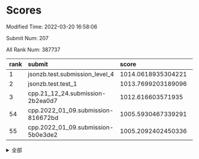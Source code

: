 # Scores

Modified Time: 2022-03-20 16:58:06

Submit Num: 207

All Rank Num: 387737

| rank |               submit               |       score        |       sigma        | pk_num |
| :--- | :--------------------------------- | :----------------- | :----------------- | :----- |
| 1    | jsonzb.test.submission_level_4     | 1014.0618935304221 | 0.8049203741469955 | 7491   |
| 2    | jsonzb.test.test_1                 | 1013.7699203189096 | 0.8310761049901432 | 7492   |
| 3    | cpp.21_12_24.submission-2b2ea0d7   | 1012.616603571935  | 0.8001067277932531 | 7492   |
| 54   | cpp.2022_01_09.submission-816672bd | 1005.5930467339291 | 0.7422635056395922 | 7493   |
| 55   | cpp.2022_01_09.submission-5b0e3de2 | 1005.2092402450336 | 0.7303181403487105 | 7494   |


<details>
<summary>全部</summary>

| rank |                 submit                 |       score        |       sigma        | pk_num |
| :--- | :------------------------------------- | :----------------- | :----------------- | :----- |
| 1    | jsonzb.test.submission_level_4         | 1014.0618935304221 | 0.8049203741469955 | 7491   |
| 2    | jsonzb.test.test_1                     | 1013.7699203189096 | 0.8310761049901432 | 7492   |
| 3    | cpp.21_12_24.submission-2b2ea0d7       | 1012.616603571935  | 0.8001067277932531 | 7492   |
| 4    | gobigger.level_3.submission_level_3_20 | 1011.6337770079112 | 0.7881295686473762 | 7491   |
| 5    | gobigger.level_3.submission_level_3_2  | 1011.5042234566595 | 0.7822388258191003 | 7494   |
| 6    | gobigger.level_3.submission_level_3_44 | 1011.3315956357694 | 0.7700979747638935 | 7494   |
| 7    | gobigger.level_3.submission_level_3_31 | 1011.211302025505  | 0.770351140552887  | 7496   |
| 8    | gobigger.level_3.submission_level_3_12 | 1010.8494337827285 | 0.7997866881531742 | 7484   |
| 9    | gobigger.level_3.submission_level_3_6  | 1010.8444583162606 | 0.7813712311478351 | 7492   |
| 10   | gobigger.level_3.submission_level_3_13 | 1010.7325405733235 | 0.7771917795962294 | 7493   |
| 11   | gobigger.level_3.submission_level_3_9  | 1010.6991664368948 | 0.7819915218121436 | 7495   |
| 12   | gobigger.level_3.submission_level_3_14 | 1010.6940679184947 | 0.7613599541792293 | 7495   |
| 13   | gobigger.level_3.submission_level_3_36 | 1010.6869609973949 | 0.7795880578457364 | 7491   |
| 14   | gobigger.level_3.submission_level_3_47 | 1010.6754556963963 | 0.7403521197132644 | 7487   |
| 15   | gobigger.level_3.submission_level_3_33 | 1010.6165964057476 | 0.7525335135816454 | 7489   |
| 16   | gobigger.level_3.submission_level_3_37 | 1010.5849815264567 | 0.7561157465356217 | 7494   |
| 17   | gobigger.level_3.submission_level_3_0  | 1010.4880686198486 | 0.7682028577082681 | 7494   |
| 18   | gobigger.level_3.submission_level_3_45 | 1010.3818863552351 | 0.7792855366029656 | 7497   |
| 19   | gobigger.level_3.submission_level_3_21 | 1010.2908637520586 | 0.7761543940764899 | 7492   |
| 20   | gobigger.level_3.submission_level_3_10 | 1010.2748142334256 | 0.7720517060268537 | 7500   |
| 21   | gobigger.level_3.submission_level_3_35 | 1010.2455447368096 | 0.7633184380783563 | 7492   |
| 22   | gobigger.level_3.submission_level_3_25 | 1010.1736353188328 | 0.786541589101524  | 7491   |
| 23   | gobigger.level_3.submission_level_3_30 | 1010.1335424888256 | 0.7550218272425181 | 7493   |
| 24   | gobigger.level_3.submission_level_3_1  | 1010.11976346274   | 0.752836304855222  | 7490   |
| 25   | gobigger.level_3.submission_level_3_5  | 1010.0982673500263 | 0.7689619727495762 | 7493   |
| 26   | gobigger.level_3.submission_level_3_28 | 1010.0576815052642 | 0.7613212353530324 | 7488   |
| 27   | gobigger.level_3.submission_level_3_22 | 1009.8710009847956 | 0.7394728350167817 | 7493   |
| 28   | gobigger.level_3.submission_level_3_4  | 1009.8384567921978 | 0.7534334196112702 | 7492   |
| 29   | gobigger.level_3.submission_level_3_16 | 1009.829793947839  | 0.742975965687519  | 7489   |
| 30   | gobigger.level_3.submission_level_3_3  | 1009.7901668603528 | 0.7587767260267958 | 7495   |
| 31   | gobigger.level_3.submission_level_3_18 | 1009.7794311986976 | 0.755917664886335  | 7491   |
| 32   | gobigger.level_3.submission_level_3_42 | 1009.7538443334304 | 0.7477370159411914 | 7495   |
| 33   | gobigger.level_3.submission_level_3_24 | 1009.7116740698065 | 0.7434051898294051 | 7497   |
| 34   | gobigger.level_3.submission_level_3_15 | 1009.6872824917361 | 0.7668385609678549 | 7490   |
| 35   | gobigger.level_3.submission_level_3_40 | 1009.526560296004  | 0.7610653625303554 | 7495   |
| 36   | gobigger.level_3.submission_level_3_46 | 1009.4582369519803 | 0.7587672504233515 | 7490   |
| 37   | gobigger.level_3.submission_level_3_38 | 1009.3903269670915 | 0.7585849953459025 | 7496   |
| 38   | gobigger.level_3.submission_level_3_43 | 1009.3600115750851 | 0.7473584304161971 | 7487   |
| 39   | gobigger.level_3.submission_level_3_34 | 1009.3410646048878 | 0.753462752628546  | 7496   |
| 40   | gobigger.level_3.submission_level_3_17 | 1009.3149173810335 | 0.746981057693492  | 7496   |
| 41   | gobigger.level_3.submission_level_3_49 | 1009.28013266069   | 0.7656821563869544 | 7495   |
| 42   | gobigger.level_3.submission_level_3_39 | 1009.2740724616889 | 0.76337781393398   | 7491   |
| 43   | gobigger.level_3.submission_level_3_27 | 1009.2653481685415 | 0.7504377087846963 | 7493   |
| 44   | gobigger.level_3.submission_level_3_23 | 1009.2133598846169 | 0.7534549401341685 | 7487   |
| 45   | gobigger.level_3.submission_level_3_32 | 1009.0572291530169 | 0.7489630244960273 | 7493   |
| 46   | gobigger.level_3.submission_level_3_29 | 1008.9902633084347 | 0.7550216407359421 | 7490   |
| 47   | gobigger.level_3.submission_level_3_7  | 1008.8774977099345 | 0.7645038908928404 | 7491   |
| 48   | gobigger.level_3.submission_level_3_8  | 1008.7483498977429 | 0.7572615345838986 | 7487   |
| 49   | gobigger.level_3.submission_level_3_41 | 1008.6078278940117 | 0.7400416515155722 | 7493   |
| 50   | gobigger.level_3.submission_level_3_11 | 1008.6037439275764 | 0.7383823935724281 | 7490   |
| 51   | gobigger.level_3.submission_level_3_26 | 1008.3888003545025 | 0.7484515934436679 | 7492   |
| 52   | gobigger.level_3.submission_level_3_19 | 1008.2135541826574 | 0.7469751668756411 | 7492   |
| 53   | gobigger.level_3.submission_level_3_48 | 1007.938332142827  | 0.7528747640607523 | 7494   |
| 54   | cpp.2022_01_09.submission-816672bd     | 1005.5930467339291 | 0.7422635056395922 | 7493   |
| 55   | cpp.2022_01_09.submission-5b0e3de2     | 1005.2092402450336 | 0.7303181403487105 | 7494   |
| 56   | gobigger.level_1.submission_level_1_22 | 1004.7103096564138 | 0.7208693872558549 | 7492   |
| 57   | gobigger.level_1.submission_level_1_19 | 1004.5857764388221 | 0.7197037864399551 | 7498   |
| 58   | gobigger.level_1.submission_level_1_25 | 1004.5324787511962 | 0.7184188715989414 | 7496   |
| 59   | gobigger.level_1.submission_level_1_35 | 1004.4840357581287 | 0.7207682771277071 | 7492   |
| 60   | gobigger.level_1.submission_level_1_45 | 1004.4331771190969 | 0.7136022445846196 | 7485   |
| 61   | gobigger.level_1.submission_level_1_14 | 1004.3467688149611 | 0.7397054407843281 | 7498   |
| 62   | gobigger.level_1.submission_level_1_40 | 1004.089385830237  | 0.7116000116217698 | 7496   |
| 63   | gobigger.level_1.submission_level_1_31 | 1004.08696124457   | 0.7142430474374111 | 7494   |
| 64   | gobigger.level_1.submission_level_1_18 | 1004.0427449296222 | 0.7201696728886847 | 7496   |
| 65   | gobigger.level_1.submission_level_1_11 | 1004.0275136657276 | 0.7244830115933834 | 7494   |
| 66   | gobigger.level_1.submission_level_1_47 | 1004.0217582600111 | 0.7102406134856012 | 7494   |
| 67   | gobigger.level_1.submission_level_1_15 | 1003.9852163087191 | 0.7155170001296609 | 7488   |
| 68   | gobigger.level_1.submission_level_1_4  | 1003.9266806424896 | 0.7312400485200087 | 7489   |
| 69   | gobigger.level_1.submission_level_1_46 | 1003.9211728597535 | 0.717662568542792  | 7489   |
| 70   | gobigger.level_1.submission_level_1_1  | 1003.9117042191864 | 0.7245611365784961 | 7488   |
| 71   | gobigger.level_1.submission_level_1_6  | 1003.7994863991922 | 0.7226508544995834 | 7495   |
| 72   | gobigger.level_1.submission_level_1_8  | 1003.6647430091467 | 0.7151555012255902 | 7492   |
| 73   | gobigger.level_1.submission_level_1_17 | 1003.5318465614542 | 0.7191998624697225 | 7488   |
| 74   | gobigger.level_1.submission_level_1_26 | 1003.4983210403647 | 0.7108031113121492 | 7487   |
| 75   | gobigger.level_1.submission_level_1_12 | 1003.4833172643976 | 0.7043448887738815 | 7491   |
| 76   | gobigger.level_1.submission_level_1_24 | 1003.4645411333684 | 0.7160964790916405 | 7492   |
| 77   | gobigger.level_1.submission_level_1_43 | 1003.4446610112275 | 0.7118745468980091 | 7492   |
| 78   | gobigger.level_1.submission_level_1_36 | 1003.402495929768  | 0.7234769181973535 | 7495   |
| 79   | gobigger.level_1.submission_level_1_38 | 1003.4021266751356 | 0.7274118226989086 | 7487   |
| 80   | gobigger.level_1.submission_level_1_2  | 1003.3801402730467 | 0.7142296503396243 | 7490   |
| 81   | gobigger.level_1.submission_level_1_28 | 1003.3768750122028 | 0.7207347794056899 | 7501   |
| 82   | gobigger.level_1.submission_level_1_23 | 1003.3743238615299 | 0.7138909618314665 | 7488   |
| 83   | gobigger.level_1.submission_level_1_32 | 1003.3055123808612 | 0.722662257273071  | 7494   |
| 84   | gobigger.level_1.submission_level_1_16 | 1003.2426541313392 | 0.718625659788193  | 7489   |
| 85   | gobigger.level_1.submission_level_1_3  | 1003.2327886793986 | 0.7251333891538934 | 7492   |
| 86   | gobigger.level_1.submission_level_1_20 | 1003.1181915199519 | 0.7065508856625727 | 7495   |
| 87   | gobigger.level_1.submission_level_1_5  | 1003.1128120424339 | 0.7228766969064687 | 7487   |
| 88   | gobigger.level_1.submission_level_1_42 | 1003.096415292902  | 0.7135771191256166 | 7494   |
| 89   | gobigger.level_1.submission_level_1_29 | 1003.0188964136014 | 0.7164517724106108 | 7498   |
| 90   | gobigger.level_1.submission_level_1_39 | 1002.9920395171976 | 0.7232056622193787 | 7490   |
| 91   | gobigger.level_1.submission_level_1_27 | 1002.9533902460123 | 0.7143276310738244 | 7493   |
| 92   | gobigger.level_1.submission_level_1_0  | 1002.8918792232096 | 0.702505699668783  | 7489   |
| 93   | gobigger.level_1.submission_level_1_49 | 1002.84260535842   | 0.7237421598956643 | 7494   |
| 94   | gobigger.level_1.submission_level_1_34 | 1002.6483581684412 | 0.7152815270125429 | 7492   |
| 95   | gobigger.level_1.submission_level_1_9  | 1002.6160292667294 | 0.7143949963216085 | 7492   |
| 96   | gobigger.level_1.submission_level_1_13 | 1002.5236506391138 | 0.7171573893010343 | 7492   |
| 97   | gobigger.level_1.submission_level_1_37 | 1002.4883752095147 | 0.7049088326406547 | 7489   |
| 98   | gobigger.level_1.submission_level_1_7  | 1002.3698335249647 | 0.7153853252564171 | 7494   |
| 99   | gobigger.level_1.submission_level_1_21 | 1002.1494267033232 | 0.7102179007826197 | 7490   |
| 100  | gobigger.level_1.submission_level_1_48 | 1002.1451538358925 | 0.7246806559011097 | 7492   |
| 101  | gobigger.level_1.submission_level_1_10 | 1002.1433596593561 | 0.7042728812043509 | 7493   |
| 102  | gobigger.level_1.submission_level_1_30 | 1002.0940918726398 | 0.7158605861113202 | 7494   |
| 103  | gobigger.level_1.submission_level_1_44 | 1001.7873183439752 | 0.7062251568270952 | 7492   |
| 104  | gobigger.level_1.submission_level_1_41 | 1001.4832604707952 | 0.7097709553171034 | 7498   |
| 105  | gobigger.level_1.submission_level_1_33 | 1001.4522445736736 | 0.7199557175957985 | 7492   |
| 106  | gobigger.random.submission_random_9    | 997.3840953757292  | 0.7055966638201874 | 7496   |
| 107  | gobigger.random.submission_random_4    | 996.7739793450191  | 0.7153239805967146 | 7497   |
| 108  | gobigger.random.submission_random_30   | 996.7712296923263  | 0.6985359061500901 | 7489   |
| 109  | gobigger.random.submission_random_19   | 996.6811401004468  | 0.7030668049014386 | 7490   |
| 110  | gobigger.random.submission_random_40   | 996.6724173372331  | 0.7016938581183798 | 7493   |
| 111  | gobigger.random.submission_random_3    | 996.660067449819   | 0.7120270760650236 | 7491   |
| 112  | gobigger.random.submission_random_46   | 996.6314126670426  | 0.7146831324069295 | 7490   |
| 113  | gobigger.random.submission_random_14   | 996.5387650575298  | 0.7150111399244229 | 7495   |
| 114  | gobigger.random.submission_random_1    | 996.51689735092    | 0.7137399505473689 | 7495   |
| 115  | gobigger.random.submission_random_39   | 996.5127978545386  | 0.703764240900312  | 7492   |
| 116  | gobigger.random.submission_random_13   | 996.4846745039016  | 0.714376653067988  | 7495   |
| 117  | gobigger.random.submission_random_27   | 996.4799488103505  | 0.7064606233926158 | 7489   |
| 118  | gobigger.random.submission_random_45   | 996.4186855912211  | 0.7101521370284939 | 7491   |
| 119  | gobigger.random.submission_random_0    | 996.3530299091659  | 0.7189061769752946 | 7495   |
| 120  | gobigger.random.submission_random_2    | 996.315133208203   | 0.7024486334655579 | 7490   |
| 121  | gobigger.random.submission_random_8    | 996.3009551108983  | 0.7210066406086272 | 7490   |
| 122  | gobigger.random.submission_random_23   | 996.2788927996736  | 0.7121708572363977 | 7494   |
| 123  | gobigger.random.submission_random_21   | 996.2711507556836  | 0.7132763298665198 | 7489   |
| 124  | gobigger.random.submission_random_37   | 996.2413621609741  | 0.699486715932258  | 7495   |
| 125  | gobigger.random.submission_random_32   | 996.1484511044832  | 0.7068066848941457 | 7494   |
| 126  | gobigger.random.submission_random_31   | 996.141225263029   | 0.7209224241236457 | 7491   |
| 127  | gobigger.random.submission_random_44   | 996.0972302876074  | 0.7044542129163524 | 7488   |
| 128  | gobigger.random.submission_random_38   | 996.0922912688112  | 0.7022469987366807 | 7492   |
| 129  | gobigger.random.submission_random_42   | 996.0400150243674  | 0.7098835445644619 | 7492   |
| 130  | gobigger.random.submission_random_28   | 996.0230827984375  | 0.7073029404527583 | 7498   |
| 131  | gobigger.random.submission_random_16   | 996.0190778315318  | 0.6982632452001207 | 7490   |
| 132  | gobigger.random.submission_random_12   | 996.00592079299    | 0.7109365490795111 | 7492   |
| 133  | gobigger.random.submission_random_48   | 995.970922570991   | 0.7027224961504508 | 7497   |
| 134  | gobigger.random.submission_random_25   | 995.9459617598767  | 0.7084013180801572 | 7493   |
| 135  | gobigger.random.submission_random_26   | 995.9347379605819  | 0.7092975401975822 | 7490   |
| 136  | gobigger.random.submission_random_18   | 995.9268505914634  | 0.7080944795460511 | 7495   |
| 137  | gobigger.random.submission_random_33   | 995.8676280074734  | 0.7178736953518979 | 7489   |
| 138  | gobigger.random.submission_random_5    | 995.8181044709731  | 0.7056900194051565 | 7494   |
| 139  | gobigger.random.submission_random_41   | 995.8118169094378  | 0.6974891955814776 | 7489   |
| 140  | gobigger.random.submission_random_49   | 995.8072129039543  | 0.7176543465028875 | 7488   |
| 141  | gobigger.random.submission_random_11   | 995.7357918541671  | 0.7093098502828056 | 7497   |
| 142  | gobigger.random.submission_random_20   | 995.6855415079525  | 0.704880509982546  | 7489   |
| 143  | gobigger.random.submission_random_6    | 995.6582663832911  | 0.708480901194161  | 7490   |
| 144  | gobigger.random.submission_random_47   | 995.4543222580991  | 0.7206504080664347 | 7496   |
| 145  | gobigger.random.submission_random_34   | 995.4538971378744  | 0.6999047850155493 | 7494   |
| 146  | gobigger.random.submission_random_36   | 995.3792237633976  | 0.695046552002034  | 7498   |
| 147  | gobigger.random.submission_random_29   | 995.3642458475925  | 0.705961682293438  | 7491   |
| 148  | gobigger.random.submission_random_7    | 995.3224014868227  | 0.7024603156404644 | 7493   |
| 149  | gobigger.random.submission_random_43   | 995.3042749049866  | 0.7121830286665591 | 7495   |
| 150  | gobigger.random.submission_random_15   | 995.2201669907353  | 0.7087810355302149 | 7492   |
| 151  | gobigger.random.submission_random_17   | 995.2153739209241  | 0.7170851835753188 | 7497   |
| 152  | gobigger.random.submission_random_10   | 995.2033019334392  | 0.7054319009150648 | 7493   |
| 153  | gobigger.random.submission_random_22   | 994.814764846686   | 0.7362475542783378 | 7495   |
| 154  | gobigger.random.submission_random_35   | 994.4794803666177  | 0.7159512597742623 | 7493   |
| 155  | gobigger.level_2.submission_level_2_35 | 994.1153669469229  | 0.7437065063191356 | 7491   |
| 156  | gobigger.random.submission_random_24   | 994.0893335632097  | 0.7090157919286115 | 7489   |
| 157  | gobigger.level_2.submission_level_2_16 | 993.5908738075639  | 0.7338420451731981 | 7491   |
| 158  | gobigger.level_2.submission_level_2_30 | 993.5142795353786  | 0.7401501904545217 | 7495   |
| 159  | gobigger.level_2.submission_level_2_37 | 993.3703012228069  | 0.7540887722853646 | 7496   |
| 160  | gobigger.level_2.submission_level_2_10 | 993.3524469619447  | 0.7499657015817739 | 7496   |
| 161  | gobigger.level_2.submission_level_2_27 | 993.2311292232579  | 0.7268092471233373 | 7497   |
| 162  | gobigger.level_2.submission_level_2_45 | 993.2020961071308  | 0.7265516557051425 | 7493   |
| 163  | gobigger.level_2.submission_level_2_29 | 993.1992375447121  | 0.738501712437657  | 7493   |
| 164  | gobigger.level_2.submission_level_2_31 | 993.1944930208927  | 0.7374329079659421 | 7492   |
| 165  | gobigger.level_2.submission_level_2_14 | 993.1535554997355  | 0.7371543886001936 | 7496   |
| 166  | gobigger.level_2.submission_level_2_11 | 993.0888876653745  | 0.73559582540154   | 7489   |
| 167  | gobigger.level_2.submission_level_2_42 | 993.0812471825586  | 0.7302136210091051 | 7495   |
| 168  | gobigger.level_2.submission_level_2_26 | 993.038503780408   | 0.7314331405784389 | 7494   |
| 169  | gobigger.level_2.submission_level_2_23 | 993.0380745790109  | 0.7371724846576609 | 7497   |
| 170  | gobigger.level_2.submission_level_2_47 | 992.845829187496   | 0.72038600255064   | 7493   |
| 171  | gobigger.level_2.submission_level_2_32 | 992.7388802843226  | 0.7353119314637304 | 7492   |
| 172  | gobigger.level_2.submission_level_2_39 | 992.7033696639281  | 0.7333091577131731 | 7485   |
| 173  | gobigger.level_2.submission_level_2_21 | 992.639106017183   | 0.7353646422699406 | 7489   |
| 174  | gobigger.level_2.submission_level_2_22 | 992.5825265832076  | 0.7276150642248109 | 7495   |
| 175  | gobigger.level_2.submission_level_2_17 | 992.4567251347468  | 0.7670776751824617 | 7497   |
| 176  | gobigger.level_2.submission_level_2_20 | 992.3839887028034  | 0.7305137337368304 | 7496   |
| 177  | gobigger.level_2.submission_level_2_44 | 992.3508723952513  | 0.7406479957702183 | 7495   |
| 178  | gobigger.level_2.submission_level_2_18 | 992.3203262591604  | 0.7528577699648444 | 7496   |
| 179  | gobigger.level_2.submission_level_2_2  | 992.2959303712227  | 0.7380166074507697 | 7486   |
| 180  | gobigger.level_2.submission_level_2_19 | 992.2842294481505  | 0.7614435418020831 | 7494   |
| 181  | gobigger.level_2.submission_level_2_13 | 992.2592533243632  | 0.7421255647164869 | 7492   |
| 182  | gobigger.level_2.submission_level_2_40 | 992.2567650080933  | 0.7497867826656619 | 7495   |
| 183  | gobigger.level_2.submission_level_2_46 | 992.1208993862555  | 0.7780506588433362 | 7489   |
| 184  | gobigger.level_2.submission_level_2_28 | 992.1045016521118  | 0.7698158493090298 | 7492   |
| 185  | gobigger.level_2.submission_level_2_3  | 992.0506718070661  | 0.7524626370237582 | 7488   |
| 186  | gobigger.level_2.submission_level_2_38 | 992.0444635089236  | 0.7404881648698269 | 7494   |
| 187  | gobigger.level_2.submission_level_2_4  | 992.0293926586149  | 0.7691579878715435 | 7490   |
| 188  | gobigger.level_2.submission_level_2_6  | 991.9575109964736  | 0.7499557212415923 | 7488   |
| 189  | gobigger.level_2.submission_level_2_5  | 991.9289687137215  | 0.7238719351935659 | 7496   |
| 190  | gobigger.level_2.submission_level_2_9  | 991.897829677893   | 0.7597100897350938 | 7494   |
| 191  | gobigger.level_2.submission_level_2_49 | 991.8778640155723  | 0.7333684600047601 | 7496   |
| 192  | gobigger.level_2.submission_level_2_24 | 991.8456975287733  | 0.7417818432000781 | 7488   |
| 193  | gobigger.level_2.submission_level_2_41 | 991.7718193219412  | 0.7490869666360698 | 7491   |
| 194  | gobigger.level_2.submission_level_2_1  | 991.678519154064   | 0.7360493191779076 | 7494   |
| 195  | gobigger.level_2.submission_level_2_0  | 991.6572873425084  | 0.7472303816789014 | 7490   |
| 196  | gobigger.level_2.submission_level_2_43 | 991.213708551887   | 0.7672162413279662 | 7494   |
| 197  | gobigger.level_2.submission_level_2_7  | 991.1311634218008  | 0.7569611608347293 | 7497   |
| 198  | gobigger.level_2.submission_level_2_36 | 991.0182079598679  | 0.7579774947033087 | 7494   |
| 199  | gobigger.level_2.submission_level_2_15 | 990.9925828453822  | 0.7493114090318636 | 7496   |
| 200  | gobigger.level_2.submission_level_2_12 | 990.9593301438717  | 0.7707223331881228 | 7498   |
| 201  | gobigger.level_2.submission_level_2_25 | 990.9276399130579  | 0.7617813315640563 | 7491   |
| 202  | gobigger.level_2.submission_level_2_34 | 990.5079637640143  | 0.7690348531288722 | 7492   |
| 203  | gobigger.level_2.submission_level_2_33 | 990.3186907593458  | 0.7901194129393302 | 7490   |
| 204  | gobigger.level_2.submission_level_2_48 | 990.1708959380742  | 0.7806383952803716 | 7491   |
| 205  | gobigger.level_2.submission_level_2_8  | 989.1060338269325  | 0.7801832700890582 | 7496   |
| 206  | gobigger.none.submission_none_0        | 976.0398204839561  | 1.4802977891211775 | 7493   |
| 207  | gobigger.none.submission_none_1        | 974.2226708700574  | 1.7011144214626739 | 7490   |

</details>